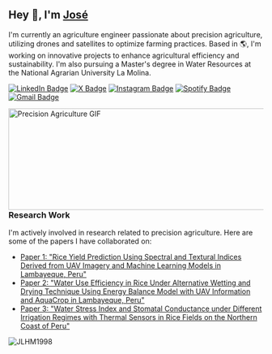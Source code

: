 <h2>Hey 👋, I'm <a href="https://www.linkedin.com/in/jlhm98/">José</a></h2>
<p>I'm currently an agriculture engineer passionate about precision agriculture, utilizing drones and satellites to optimize farming practices. Based in 🌎, I'm working on innovative projects to enhance agricultural efficiency and sustainability. I'm also pursuing a Master's degree in Water Resources at the National Agrarian University La Molina.</p>
<p><a href="https://www.linkedin.com/in/jlhm98/"><img src="https://img.shields.io/badge/-@jlhm98-0077B5?style=flat-square&amp;labelColor=0077B5&amp;logo=LinkedIn&amp;link=https://www.linkedin.com/in/jlhm98/" alt="LinkedIn Badge"></a> 
<a href="https://x.com/Joselhm98"><img src="https://img.shields.io/badge/-@Joselhm98-1DA1F2?style=flat-square&amp;labelColor=1DA1F2&amp;logo=X&amp;link=https://x.com/Joselhm98" alt="X Badge"></a> 
<a href="https://www.instagram.com/jlhm98/"><img src="https://img.shields.io/badge/-@jlhm98-E4405F?style=flat-square&amp;labelColor=E4405F&amp;logo=Instagram&amp;link=https://www.instagram.com/jlhm98/" alt="Instagram Badge"></a> 
<a href="https://open.spotify.com/user/12169733138?si=868c6a92e4a8451f"><img src="https://img.shields.io/badge/-@jlhm98-1DB954?style=flat-square&amp;labelColor=1DB954&amp;logo=Spotify&amp;link=https://open.spotify.com/user/12169733138?si=868c6a92e4a8451f" alt="Spotify Badge"></a> 
<a href="mailto:joluhumu98@gmail.com"><img src="https://img.shields.io/badge/-joluhumu98@gmail.com-c14438?style=flat-square&amp;labelColor=c14438&amp;logo=Gmail&amp;logoColor=white&amp;link=mailto:joluhumu98@gmail.com" alt="Gmail Badge"></a></p>
<img align="right" src="https://media.giphy.com/media/3o7aD2saalBwwftBIY/giphy.gif" alt="Precision Agriculture GIF" style="width: 5000px; height: 200px;" />

<h3>Research Work</h3>
<p>I'm actively involved in research related to precision agriculture. Here are some of the papers I have collaborated on:</p>
<ul>
  <li><a href="https://www.mdpi.com/2072-4292/17/4/632">Paper 1: "Rice Yield Prediction Using Spectral and Textural Indices Derived from UAV Imagery and Machine Learning Models in Lambayeque, Peru"</a></li>
  <li><a href="https://www.mdpi.com/2072-4292/16/20/3882">Paper 2: "Water Use Efficiency in Rice Under Alternative Wetting and Drying Technique Using Energy Balance Model with UAV Information and AquaCrop in Lambayeque, Peru"</a></li>
  <li><a href="https://www.mdpi.com/2072-4292/16/5/796">Paper 3: "Water Stress Index and Stomatal Conductance under Different Irrigation Regimes with Thermal Sensors in Rice Fields on the Northern Coast of Peru"</a></li>
</ul>

<img src="https://github-readme-stats.vercel.app/api?username=JLHM1998&show_icons=true&count_private=true" alt="JLHM1998" />